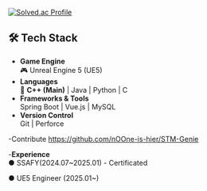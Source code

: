 

[![Solved.ac Profile](http://mazassumnida.wtf/api/generate_badge?boj=causj)](https://solved.ac/causj)

## 🛠️ Tech Stack  
- **Game Engine**  
  🎮 Unreal Engine 5 (UE5)  
- **Languages**  
  🔹 **C++ (Main)** | Java | Python | C  
- **Frameworks & Tools**  
  Spring Boot | Vue.js | MySQL  
- **Version Control**  
  Git | Perforce  

-Contribute 
https://github.com/nOOne-is-hier/STM-Genie

-**Experience**<br/>
● SSAFY(2024.07~2025.01) - Certificated 

● UE5 Engineer (2025.01~)
